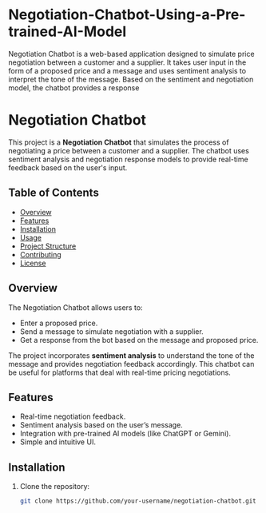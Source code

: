 # Negotiation-Chatbot-Using-a-Pre-trained-AI-Model
Negotiation Chatbot is a web-based application designed to simulate price negotiation between a customer and a supplier. It takes user input in the form of a proposed price and a message and uses sentiment analysis to interpret the tone of the message. Based on the sentiment and negotiation model, the chatbot provides a response

# Negotiation Chatbot

This project is a **Negotiation Chatbot** that simulates the process of negotiating a price between a customer and a supplier. The chatbot uses sentiment analysis and negotiation response models to provide real-time feedback based on the user's input.

## Table of Contents

- [Overview](#overview)
- [Features](#features)
- [Installation](#installation)
- [Usage](#usage)
- [Project Structure](#project-structure)
- [Contributing](#contributing)
- [License](#license)

## Overview

The Negotiation Chatbot allows users to:
- Enter a proposed price.
- Send a message to simulate negotiation with a supplier.
- Get a response from the bot based on the message and proposed price.

The project incorporates **sentiment analysis** to understand the tone of the message and provides negotiation feedback accordingly. This chatbot can be useful for platforms that deal with real-time pricing negotiations.

## Features

- Real-time negotiation feedback.
- Sentiment analysis based on the user’s message.
- Integration with pre-trained AI models (like ChatGPT or Gemini).
- Simple and intuitive UI.
  
## Installation

1. Clone the repository:

   ```bash
   git clone https://github.com/your-username/negotiation-chatbot.git
